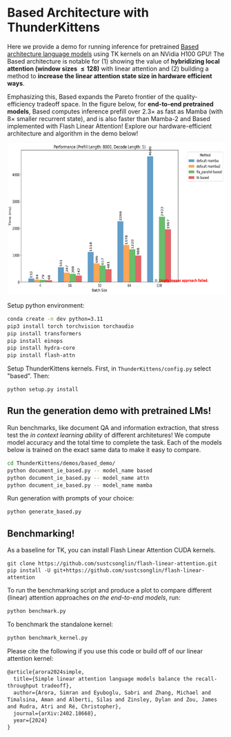 # Based Architecture with ThunderKittens 

Here we provide a demo for running inference for pretrained [Based architecture language models](https://arxiv.org/abs/2402.18668) using TK kernels on an NVidia H100 GPU! 
The Based architecture is notable for (1) showing the value of **hybridizing local attention (window sizes $\leq 128$)** with linear attention and (2) building a method to **increase the linear attention state size in hardware efficient ways**. 

Emphasizing this, Based expands the Pareto frontier of the quality-efficiency tradeoff space. In the figure below, for **end-to-end pretrained models**, Based computes inference prefill over $2.3\times$ as fast as Mamba (with $8\times$ smaller recurrent state), and is also faster than Mamba-2 and Based implemented with Flash Linear Attention! Explore our hardware-efficient architecture and algorithm in the demo below!

<div align="center" >
    <img src="plots/benchmark_input8000_output1.png" height=350 alt="Benchmark models" style="margin-bottom:px"/> 
</div>


Setup python environment:
```bash
conda create -n dev python=3.11
pip3 install torch torchvision torchaudio
pip install transformers
pip install einops
pip install hydra-core
pip install flash-attn
```

Setup ThunderKittens kernels. First, in ``ThunderKittens/config.py`` select "based". Then:
```bash 
python setup.py install 
```

## Run the generation demo with pretrained LMs!

Run benchmarks, like document QA and information extraction, that stress test the *in context learning ability* of different architetures! We compute model accuracy and the total time to complete the task. Each of the models below is trained on the exact same data to make it easy to compare.
```bash
cd ThunderKittens/demos/based_demo/
python document_ie_based.py -- model_name based
python document_ie_based.py -- model_name attn
python document_ie_based.py -- model_name mamba
```

Run generation with prompts of your choice:
```bash
python generate_based.py
```

## Benchmarking!
As a baseline for TK, you can install Flash Linear Attention CUDA kernels.
```
git clone https://github.com/sustcsonglin/flash-linear-attention.git
pip install -U git+https://github.com/sustcsonglin/flash-linear-attention
```

To run the benchmarking script and produce a plot to compare different (linear) attention approaches *on the end-to-end models*, run:
```bash
python benchmark.py
```

To benchmark the standalone kernel:
```bash
python benchmark_kernel.py
```


Please cite the following if you use this code or build off of our linear attention kernel:
```
@article{arora2024simple,
  title={Simple linear attention language models balance the recall-throughput tradeoff},
  author={Arora, Simran and Eyuboglu, Sabri and Zhang, Michael and Timalsina, Aman and Alberti, Silas and Zinsley, Dylan and Zou, James and Rudra, Atri and Ré, Christopher},
  journal={arXiv:2402.18668},
  year={2024}
}
```


